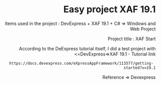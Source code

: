 <div dir="rtl" style="text-align: right;">
  <h1>Easy project XAF 19.1</h1>
<p>
  Items used in the project : 
  DevExpress + XAF 19.1 + C# => Windows and Web Project
  </p>
  <p>Project title : XAF Start</p>
<p> According to the DeExpress tutorial itself, I did a test project with DevExpress=>XAF 19.1 - Tutorial link=>

     https://docs.devexpress.com/eXpressAppFramework/113577/getting-started?v=19.1
Reference => Devexpress </p>


